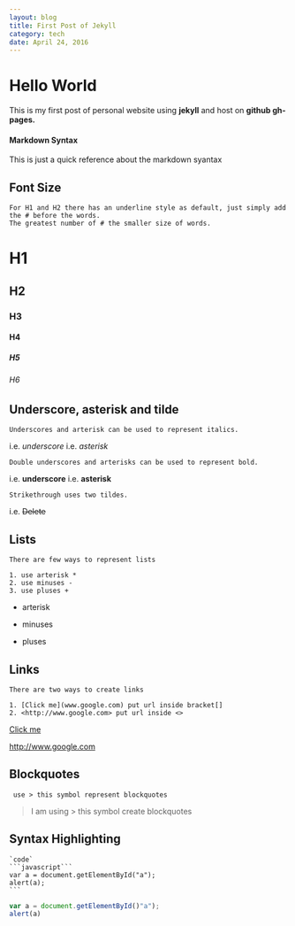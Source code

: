 ```yaml
---
layout: blog
title: First Post of Jekyll
category: tech
date: April 24, 2016
---
```


# Hello World
This is my first post of personal website using **jekyll** and host on **github gh-pages.**

#### Markdown Syntax 
This is just a quick reference about the markdown syantax 

## Font Size

    For H1 and H2 there has an underline style as default, just simply add the # before the words.
    The greatest number of # the smaller size of words.
	
# H1

## H2

### H3

#### H4

##### H5

###### H6

## Underscore, asterisk and tilde

    Underscores and arterisk can be used to represent italics.

i.e. _underscore_ 
i.e. *asterisk*

    Double underscores and arterisks can be used to represent bold.

i.e. __underscore__
i.e. **asterisk**


    Strikethrough uses two tildes.

i.e. ~~Delete~~

## Lists
    There are few ways to represent lists

    1. use arterisk *
    2. use minuses -
    3. use pluses +
	
* arterisk

- minuses 

+ pluses


## Links
    There are two ways to create links

    1. [Click me](www.google.com) put url inside bracket[]
    2. <http://www.google.com> put url inside <>

[Click me](www.google.com)

<http://www.google.com>


## Blockquotes
 
     use > this symbol represent blockquotes
	 
	 
 > I am using > this symbol create blockquotes


## Syntax Highlighting

    `code`
	```javascript```
	var a = document.getElementById("a");
	alert(a);
	```
 
 ```javascript
 var a = document.getElementById()"a");
 alert(a)
 ```
 

	